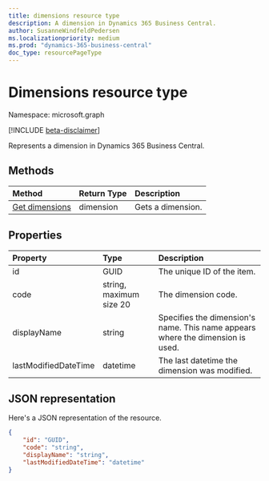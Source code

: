 ```yaml
---
title: dimensions resource type 
description: A dimension in Dynamics 365 Business Central.
author: SusanneWindfeldPedersen
ms.localizationpriority: medium
ms.prod: "dynamics-365-business-central"
doc_type: resourcePageType
---
```


# Dimensions resource type

Namespace: microsoft.graph

[!INCLUDE [beta-disclaimer](../../includes/beta-disclaimer.md)]

Represents a dimension in Dynamics 365 Business Central.

## Methods
| Method       | Return Type  |Description|
|:-------------|:-------------|:----------|
|[Get dimensions](../api/dynamics-dimension-get.md)|dimension|Gets a dimension.|


## Properties
| Property	         | Type                  |Description               |
|:-------------------|:----------------------|:-------------------------|
|id                  |GUID                   |The unique ID of the item.|
|code                |string, maximum size 20|The dimension code.       |
|displayName         |string                 |Specifies the dimension's name. This name appears where the dimension is used.|
|lastModifiedDateTime|datetime               |The last datetime the dimension was modified.|  


## JSON representation

Here's a JSON representation of the resource.


```json
{
    "id": "GUID",
    "code": "string",
    "displayName": "string",
    "lastModifiedDateTime": "datetime"
}
```



